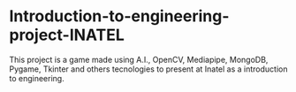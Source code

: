 # Introduction-to-engineering-project-INATEL
This project is a game made using A.I., OpenCV, Mediapipe, MongoDB, Pygame, Tkinter and others tecnologies to present at Inatel as a introduction to engineering.
